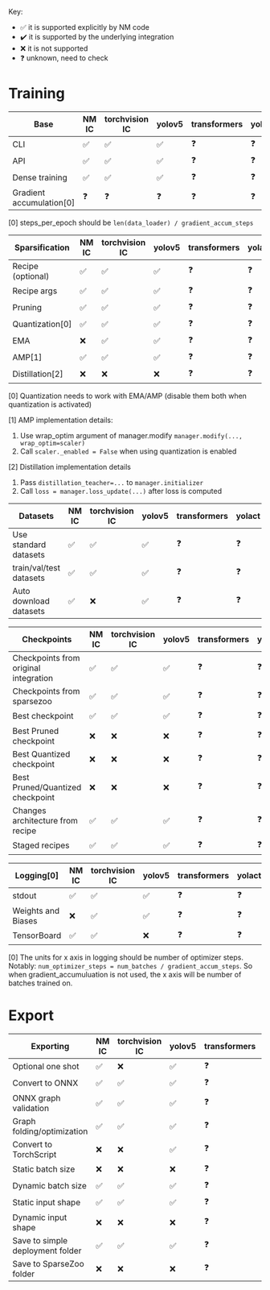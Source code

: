 Key: 
- ✅ it is supported explicitly by NM code
- ✔️ it is supported by the underlying integration
- ❌ it is not supported
- ❓ unknown, need to check

# Training

| Base           | NM IC | torchvision IC | yolov5 | transformers | yolact | openpifpaf |
| -------------- | ----- | -------------- | ------ | ------------ | ------ | ---------- |
| CLI            | ✅     | ✅              | ✅      | ❓            | ❓      | ✔️          |
| API            | ✅     | ✅              | ✅      | ❓            | ❓      | ✔️          |
| Dense training | ✅     | ✅              | ✅      | ❓            | ❓      | ✔️          |
| Gradient accumulation[0] | ❓ | ❓ | ❓ | ❓ | ❓ | ❓ |

[0] steps_per_epoch should be `len(data_loader) / gradient_accum_steps`

| Sparsification    | NM IC | torchvision IC | yolov5 | transformers | yolact | openpifpaf |
| ----------------- | ----- | -------------- | ------ | ------------ | ------ | ---------- |
| Recipe (optional) | ✅     | ✅              | ✅      | ❓            | ❓      | ✅          |
| Recipe args       | ✅     | ✅              | ✅      | ❓            | ❓      | ❌          |
| Pruning           | ✅     | ✅              | ✅      | ❓            | ❓      | ✅          |
| Quantization[0]   | ✅     | ✅              | ✅      | ❓            | ❓      | ✅          |
| EMA               | ❌     | ✅              | ✅      | ❓            | ❓      | ❌          |
| AMP[1]            | ✅     | ✅              | ✅      | ❓            | ❓      | ❌          |
| Distillation[2]   | ❌     | ❌              | ❌      | ❓            | ❓      | ❌          |

[0] Quantization needs to work with EMA/AMP (disable them both when quantization is activated)

[1] AMP implementation details:
1. Use wrap_optim argument of manager.modify `manager.modify(..., wrap_optim=scaler)`
2. Call `scaler._enabled = False` when using quantization is enabled

[2] Distillation implementation details
1. Pass `distillation_teacher=...` to `manager.initializer`
2. Call `loss = manager.loss_update(...)` after loss is computed

| Datasets                | NM IC | torchvision IC | yolov5 | transformers | yolact | openpifpaf |
| ----------------------- | ----- | -------------- | ------ | ------------ | ------ | ---------- |
| Use standard datasets   | ✅     | ✅              | ✅      | ❓            | ❓      | ✔️          |
| train/val/test datasets | ✅     | ✅              | ✅      | ❓            | ❓      | ✔️          |
| Auto download datasets  | ✅     | ❌              | ✅      | ❓            | ❓      | ✔️          |

| Checkpoints                           | NM IC | torchvision IC | yolov5 | transformers | yolact | openpifpaf |
| ------------------------------------- | ----- | -------------- | ------ | ------------ | ------ | ---------- |
| Checkpoints from original integration | ✅     | ✅              | ✅      | ❓            | ❓      | ✅          |
| Checkpoints from sparsezoo            | ✅     | ✅              | ✅      | ❓            | ❓      | ✅          |
| Best checkpoint                       | ✅     | ✅              | ✅      | ❓            | ❓      | ✅          |
| Best Pruned checkpoint                | ❌     | ❌              | ❌      | ❓            | ❓      | ❌          |
| Best Quantized checkpoint             | ❌     | ❌              | ❌      | ❓            | ❓      | ❌          |
| Best Pruned/Quantized checkpoint      | ❌     | ❌              | ❌      | ❓            | ❓      | ❌          |
| Changes architecture from recipe      | ✅     | ✅              | ✅      | ❓            | ❓      | ✅          |
| Staged recipes                        | ✅     | ✅              | ✅      | ❓            | ❓      | ✅          |

| Logging[0]          | NM IC | torchvision IC | yolov5 | transformers | yolact | openpifpaf |
| ------------------ | ----- | -------------- | ------ | ------------ | ------ | ---------- |
| stdout             | ✅     | ✅              | ✅      | ❓            | ❓      | ✔️          |
| Weights and Biases | ❌     | ✅              | ✅      | ❓            | ❓      | ❌          |
| TensorBoard        | ✅     | ✅              | ❌      | ❓            | ❓      | ❌          |

[0] The units for x axis in logging should be number of optimizer steps. Notably: `num_optimizer_steps = num_batches / gradient_accum_steps`. So when gradient_accumuluation is not used, the x axis will be number of batches trained on. 

# Export

| Exporting                        | NM IC | torchvision IC | yolov5 | transformers | yolact | openpifpaf |
| -------------------------------- | ----- | -------------- | ------ | ------------ | ------ | ---------- |
| Optional one shot                | ✅     | ❌              | ✅      | ❓            | ❓      | ✅          |
| Convert to ONNX                  | ✅     | ✅              | ✅      | ❓            | ❓      | ✅          |
| ONNX graph validation            | ✅     | ✅              | ✅      | ❓            | ❓      | ✅          |
| Graph folding/optimization       | ✅     | ✅              | ✅      | ❓            | ❓      | ✅          |
| Convert to TorchScript           | ❌     | ❌              | ✅      | ❓            | ❓      | ❌          |
| Static batch size                | ❌     | ❌              | ❌      | ❓            | ❓      | ❌          |
| Dynamic batch size               | ✅     | ✅              | ✅      | ❓            | ❓      | ✅          |
| Static input shape               | ✅     | ✅              | ✅      | ❓            | ❓      | ✅          |
| Dynamic input shape              | ❌     | ❌              | ❌      | ❓            | ❓      | ❌          |
| Save to simple deployment folder | ✅     | ✅              | ✅      | ❓            | ❓      | ✅          |
| Save to SparseZoo folder         | ❌     | ❌              | ❌      | ❓            | ❓      | ❌          |

